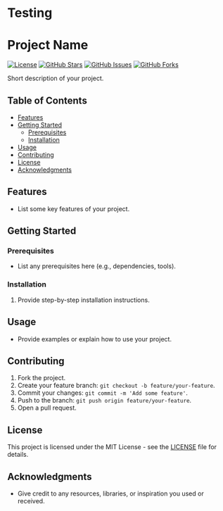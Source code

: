 # Testing
# Project Name

[![License](https://img.shields.io/badge/license-MIT-blue.svg)](LICENSE)
[![GitHub Stars](https://img.shields.io/github/stars/yourusername/yourproject.svg)](https://github.com/yourusername/yourproject/stargazers)
[![GitHub Issues](https://img.shields.io/github/issues/yourusername/yourproject.svg)](https://github.com/yourusername/yourproject/issues)
[![GitHub Forks](https://img.shields.io/github/forks/yourusername/yourproject.svg)](https://github.com/yourusername/yourproject/network)

Short description of your project.

## Table of Contents
- [Features](#features)
- [Getting Started](#getting-started)
  - [Prerequisites](#prerequisites)
  - [Installation](#installation)
- [Usage](#usage)
- [Contributing](#contributing)
- [License](#license)
- [Acknowledgments](#acknowledgments)

## Features
- List some key features of your project.

## Getting Started

### Prerequisites
- List any prerequisites here (e.g., dependencies, tools).

### Installation
1. Provide step-by-step installation instructions.

## Usage
- Provide examples or explain how to use your project.

## Contributing
1. Fork the project.
2. Create your feature branch: `git checkout -b feature/your-feature`.
3. Commit your changes: `git commit -m 'Add some feature'`.
4. Push to the branch: `git push origin feature/your-feature`.
5. Open a pull request.

## License
This project is licensed under the MIT License - see the [LICENSE](LICENSE) file for details.

## Acknowledgments
- Give credit to any resources, libraries, or inspiration you used or received.

